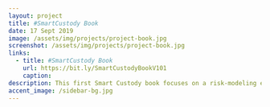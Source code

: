 ```yaml
---
layout: project
title: #SmartCustody Book
date: 17 Sept 2019
image: /assets/img/projects/project-book.jpg
screenshot: /assets/img/projects/project-book.jpg
links:
  - title: #SmartCustody Book
    url: https://bit.ly/SmartCustodyBookV101
    caption: 
description: This first Smart Custody book focuses on a risk-modeling exercise, which teaches digital-asset holders to itemize their assets, assess vulnerabilities, and resolve those problems. It does so using the foundation of a robust 14-step cold storage self-custody scenario and a set of 27 personified adversaries who may be trying to steal your digital goods. Though this first book is focused on a self-custodian scenario, it also discusses fiduciary duties and demonstrates how the risk-modeling exercise may be used for the more complex scenario of a family fund. Future #SmartCustody releases will expand on dual-control, multisignatures, and other #SmartCustody technologies required for custodianship models of that sort.
accent_image: /sidebar-bg.jpg
---
```


